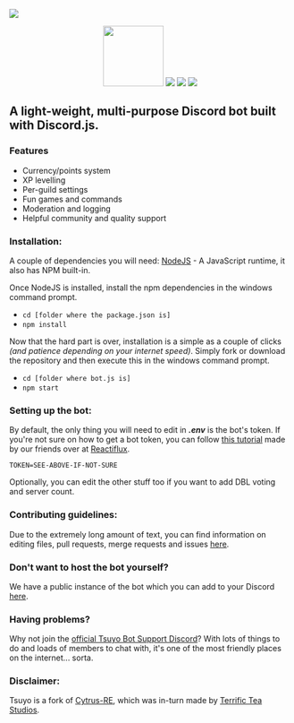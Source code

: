 ![](https://i.imgur.com/TA9sw0C.png)

<p align="center">
    <a href="https://standardjs.com/"><img width='108px' src="https://i.imgur.com/7nT5ptA.png"></a>
    <img src="https://img.shields.io/discord/492875641713328143?color=%237086D2&label=Discord&logo=Discord&style=for-the-badge">
    <img src="https://img.shields.io/github/license/TsuyoBot/main?logo=Apache&style=for-the-badge">
    <img src="https://img.shields.io/github/repo-size/TsuyoBot/main.svg?style=for-the-badge">
</p>

## A light-weight, multi-purpose Discord bot built with Discord.js.

### Features
- Currency/points system
- XP levelling
- Per-guild settings
- Fun games and commands
- Moderation and logging
- Helpful community and quality support

### Installation:
A couple of dependencies you will need:
[NodeJS](https://nodejs.org/en/download/) - A JavaScript runtime, it also has NPM built-in. 

Once NodeJS is installed, install the npm dependencies in the windows command prompt.
- ```cd [folder where the package.json is]```
- ```npm install```

Now that the hard part is over, installation is a simple as a couple of clicks *(and patience depending on your internet speed)*. Simply fork or download the repository and then execute this in the windows command prompt.
- ```cd [folder where bot.js is]```
- ```npm start```

### Setting up the bot:
By default, the only thing you will need to edit in **_.env_** is the bot's token. If you're not sure on how to get a bot token, you can follow [this tutorial](https://github.com/reactiflux/discord-irc/wiki/Creating-a-discord-bot-&-getting-a-token) made by our friends over at [Reactiflux](https://www.reactiflux.com/).

    TOKEN=SEE-ABOVE-IF-NOT-SURE

Optionally, you can edit the other stuff too if you want to add DBL voting and server count.

### Contributing guidelines:
Due to the extremely long amount of text, you can find information on editing files, pull requests, merge requests and issues [here](https://github.com/TsuyoBot/main/wiki/Contributing-Guidelines).

### Don't want to host the bot yourself?
We have a public instance of the bot which you can add to your Discord [here](https://discordapp.com/oauth2/authorize?client_id=492871769485475840&scope=bot&permissions=1506142455).

### Having problems?
Why not join the [official Tsuyo Bot Support Discord](https://discord.gg/3hbeQgY)? With lots of things to do and loads of members to chat with, it's one of the most friendly places on the internet... sorta.

### Disclaimer:
Tsuyo is a fork of [Cytrus-RE](https://github.com/Cytrus-RE/cytrus-re), which was in-turn made by [Terrific Tea Studios](https://terrific-tea.github.io/).

